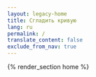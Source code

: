 ```yaml
---
layout: legacy-home
title: Сгладить кривую
lang: ru
permalink: /
translate_content: false
exclude_from_nav: true
---
```


{% render_section home %}
